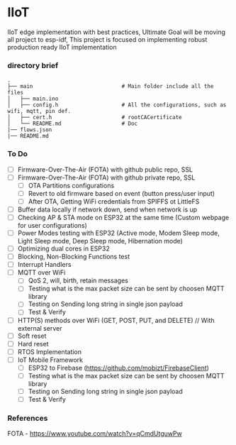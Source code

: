 IIoT
==========
IIoT edge implementation with best practices, Ultimate Goal will be moving all project to esp-idf,
This project is focused on implementing robust production ready IIoT implementation

### directory brief

    .               
    ├── main                            # Main folder include all the files
    │   ├── main.ino     
    │   ├── config.h                    # All the configurations, such as wifi, mqtt, pin def.
    │   ├── cert.h                      # rootCACertificate
    │   └── README.md                   # Doc     
    |── flows.json                      
    |── README.md

### To Do
- [ ] Firmware-Over-The-Air (FOTA) with github public repo, SSL
- [ ] Firmware-Over-The-Air (FOTA) with github private repo, SSL
    - [ ] OTA Partitions configurations
    - [ ] Revert to old firmware based on event (button press/user input)
    - [ ] After OTA, Getting WiFi credentials from SPIFFS ot LittleFS
- [ ] Buffer data locally if network down, send when network is up
- [ ] Checking AP & STA mode on ESP32 at the same time (Custom webpage for user configurations)
- [ ] Power Modes testing with ESP32 (Active mode, Modem Sleep mode, Light Sleep mode, Deep Sleep mode, Hibernation mode)
- [ ] Optimizing dual cores in ESP32
- [ ] Blocking, Non-Blocking Functions test
- [ ] Interrupt Handlers
- [ ] MQTT over WiFi
    - [ ] QoS 2, will, birth, retain messages
    - [ ] Testing what is the max packet size can be sent by choosen MQTT library
    - [ ] Testing on Sending long string in single json payload
    - [ ] Test & Verify
- [ ] HTTP(S) methods over WiFi (GET, POST, PUT, and DELETE) // With external server
- [ ] Soft reset 
- [ ] Hard reset
- [ ] RTOS Implementation
- [ ] IoT Mobile Framework
    - [ ] ESP32 to Firebase (https://github.com/mobizt/FirebaseClient)
    - [ ] Testing what is the max packet size can be sent by choosen MQTT library
    - [ ] Testing on Sending long string in single json payload
    - [ ] Test & Verify

### References
FOTA - https://www.youtube.com/watch?v=qCmdUtguwPw

